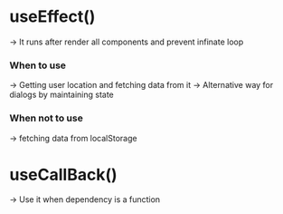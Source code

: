 # useEffect()

-> It runs after render all components and prevent infinate loop

### When to use

-> Getting user location and fetching data from it
-> Alternative way for dialogs by maintaining state

### When not to use

-> fetching data from localStorage

# useCallBack()

-> Use it when dependency is a function
